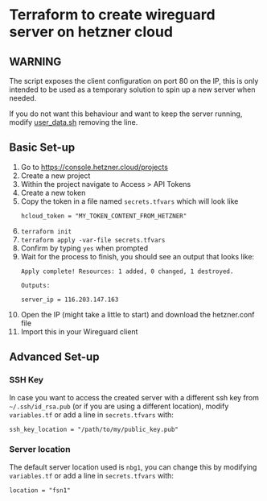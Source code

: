 # Terraform to create wireguard server on hetzner cloud

## WARNING

The script exposes the client configuration on port 80 on the IP, this is only intended to be used as a temporary solution to spin up a new server when needed.

If you do not want this behaviour and want to keep the server running, modify [user_data.sh](user_data.sh#L59) removing the line.

## Basic Set-up 

1. Go to https://console.hetzner.cloud/projects
2. Create a new project
3. Within the project navigate to Access > API Tokens
4. Create a new token
5. Copy the token in a file named `secrets.tfvars` which will look like
    ```
    hcloud_token = "MY_TOKEN_CONTENT_FROM_HETZNER"
    ```
6. `terraform init`
7. `terraform apply -var-file secrets.tfvars`
8. Confirm by typing `yes` when prompted
9. Wait for the process to finish, you should see an output that looks like:
    ```
    Apply complete! Resources: 1 added, 0 changed, 1 destroyed.

    Outputs:

    server_ip = 116.203.147.163
    ```
10. Open the IP (might take a little to start) and download the hetzner.conf file
11. Import this in your Wireguard client

## Advanced Set-up

### SSH Key

In case you want to access the created server with a different ssh key from `~/.ssh/id_rsa.pub` (or if you are using a different location), modify `variables.tf` or add a line in `secrets.tfvars` with:

```
ssh_key_location = "/path/to/my/public_key.pub"
```

### Server location

The default server location used is `nbg1`, you can change this by modifying `variables.tf` or add a line in `secrets.tfvars` with:

```
location = "fsn1"
```